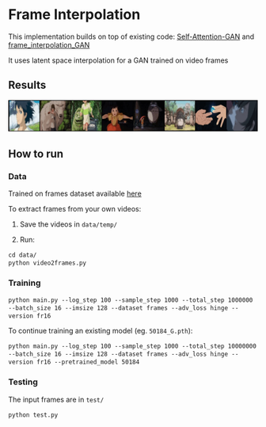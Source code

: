 # Frame Interpolation

This implementation builds on top of existing code: [Self-Attention-GAN](https://github.com/heykeetae/Self-Attention-GAN) and [frame_interpolation_GAN](https://github.com/tnquang1416/frame_interpolation_GAN)

It uses latent space interpolation for a GAN trained on video frames

## Results

![results](https://github.com/KeyframesAI/frame_interpolation/blob/main/output/interp.gif)

## How to run

### Data

Trained on frames dataset available [here](https://drive.google.com/u/0/uc?id=18FbMur-goI6ZnWh-fP0SNuq8DVCnMyKn)

To extract frames from your own videos:

1. Save the videos in `data/temp/`

2. Run:
```
cd data/
python video2frames.py
```

### Training

```
python main.py --log_step 100 --sample_step 1000 --total_step 1000000 --batch_size 16 --imsize 128 --dataset frames --adv_loss hinge --version fr16
```

To continue training an existing model (eg. `50184_G.pth`):

```
python main.py --log_step 100 --sample_step 1000 --total_step 10000000 --batch_size 16 --imsize 128 --dataset frames --adv_loss hinge --version fr16 --pretrained_model 50184
```

### Testing

The input frames are in `test/`

```
python test.py
```
